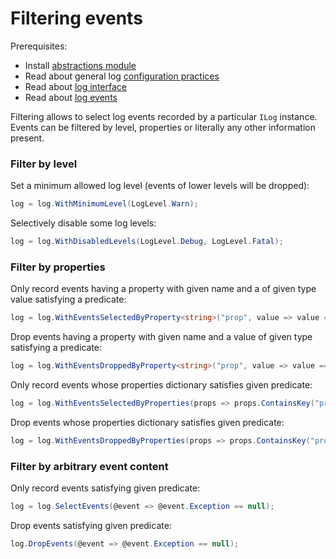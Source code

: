 # Filtering events

Prerequisites:

* Install [abstractions module](../modules/abstractions.md)
* Read about general log [configuration practices](../configuration.md)
* Read about [log interface](../concepts/log-interface.md)
* Read about [log events](../concepts/log-events.md)

Filtering allows to select log events recorded by a particular `ILog` instance. Events can be filtered by level, properties or literally any other information present.

### Filter by level

Set a minimum allowed log level \(events of lower levels will be dropped\):

```csharp
log = log.WithMinimumLevel(LogLevel.Warn);
```

Selectively disable some log levels:

```csharp
log = log.WithDisabledLevels(LogLevel.Debug, LogLevel.Fatal);
```



### Filter by properties

Only record events having a property with given name and a of given type value satisfying a predicate:

```csharp
log = log.WithEventsSelectedByProperty<string>("prop", value => value == "foo");
```

Drop events having a property with given name and a value of given type satisfying a predicate:

```csharp
log = log.WithEventsDroppedByProperty<string>("prop", value => value == "foo");
```

Only record events whose properties dictionary satisfies given predicate:

```csharp
log = log.WithEventsSelectedByProperties(props => props.ContainsKey("prop"));
```

Drop events whose properties dictionary satisfies given predicate:

```csharp
log = log.WithEventsDroppedByProperties(props => props.ContainsKey("prop"));
```



### Filter by arbitrary event content

Only record events satisfying given predicate:

```csharp
log = log.SelectEvents(@event => @event.Exception == null);
```

Drop events satisfying given predicate:

```csharp
log.DropEvents(@event => @event.Exception == null);
```

